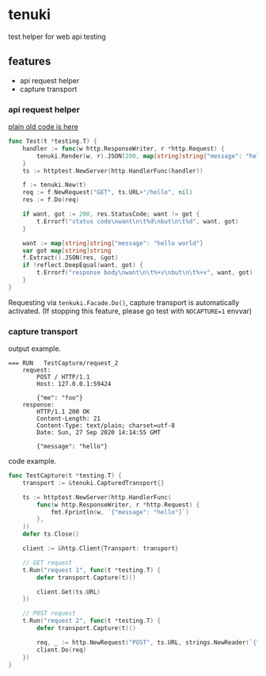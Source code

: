 # tenuki

test helper for web api testing

## features

- api request helper
- capture transport

### api request helper

[plain old code is here](./_examples/00readme/plain_old_test.go)

```go
func Test(t *testing.T) {
	handler := func(w http.ResponseWriter, r *http.Request) {
		tenuki.Render(w, r).JSON(200, map[string]string{"message": "hello world"})
	}
	ts := httptest.NewServer(http.HandlerFunc(handler))

	f := tenuki.New(t)
	req := f.NewRequest("GET", ts.URL+"/hello", nil)
	res := f.Do(req)

	if want, got := 200, res.StatusCode; want != got {
		t.Errorf("status code\nwant\n\t%d\nbut\n\t%d", want, got)
	}

	want := map[string]string{"message": "hello world"}
	var got map[string]string
	f.Extract().JSON(res, &got)
	if !reflect.DeepEqual(want, got) {
		t.Errorf("response body\nwant\n\t%+v\nbut\n\t%+v", want, got)
	}
}
```

Requesting via `tenkuki.Facade.Do()`, capture transport is automatically activated.
(If stopping this feature, please go test with `NOCAPTURE=1` envvar)

### capture transport

output example.

```
=== RUN   TestCapture/request_2
    request:
        POST / HTTP/1.1
        Host: 127.0.0.1:59424
        
        {"me": "foo"}
    response:
        HTTP/1.1 200 OK
        Content-Length: 21
        Content-Type: text/plain; charset=utf-8
        Date: Sun, 27 Sep 2020 14:14:55 GMT
        
        {"message": "hello"}
```

code example.

```go
func TestCapture(t *testing.T) {
	transport := &tenuki.CapturedTransport{}

	ts := httptest.NewServer(http.HandlerFunc(
		func(w http.ResponseWriter, r *http.Request) {
			fmt.Fprintln(w, `{"message": "hello"}`)
		},
	))
	defer ts.Close()

	client := &http.Client{Transport: transport}

    // GET request
	t.Run("request 1", func(t *testing.T) {
		defer transport.Capture(t)()

		client.Get(ts.URL)
	})

    // POST request
	t.Run("request 2", func(t *testing.T) {
		defer transport.Capture(t)()

		req, _ := http.NewRequest("POST", ts.URL, strings.NewReader(`{"me": "foo"}`))
		client.Do(req)
	})
}
```
